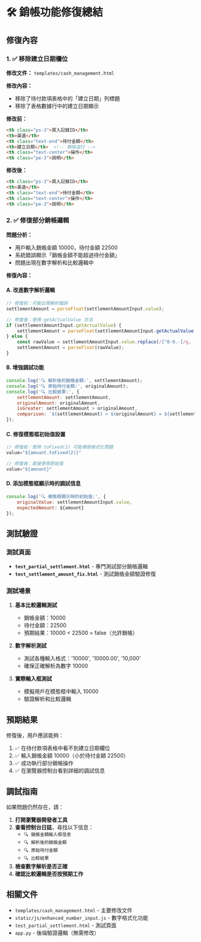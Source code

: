 # 🛠️ 銷帳功能修復總結

## 修復內容

### 1. ✅ 移除建立日期欄位

**修改文件：** `templates/cash_management.html`

**修改內容：**
- 移除了待付款項表格中的「建立日期」列標題
- 移除了表格數據行中的建立日期顯示

**修改前：**
```html
<th class="ps-3">買入記錄ID</th>
<th>渠道</th>
<th class="text-end">待付金額</th>
<th>建立日期</th>  <!-- 移除這行 -->
<th class="text-center">操作</th>
<th class="pe-3">說明</th>
```

**修改後：**
```html
<th class="ps-3">買入記錄ID</th>
<th>渠道</th>
<th class="text-end">待付金額</th>
<th class="text-center">操作</th>
<th class="pe-3">說明</th>
```

### 2. ✅ 修復部分銷帳邏輯

**問題分析：**
- 用戶輸入銷帳金額 10000，待付金額 22500
- 系統錯誤顯示「銷帳金額不能超過待付金額」
- 問題出現在數字解析和比較邏輯中

**修復內容：**

#### A. 改進數字解析邏輯
```javascript
// 修復前：可能出現解析錯誤
settlementAmount = parseFloat(settlementAmountInput.value);

// 修復後：使用 getActualValue 方法
if (settlementAmountInput.getActualValue) {
    settlementAmount = parseFloat(settlementAmountInput.getActualValue());
} else {
    const rawValue = settlementAmountInput.value.replace(/[^0-9.-]/g, '');
    settlementAmount = parseFloat(rawValue);
}
```

#### B. 增強調試功能
```javascript
console.log('🔍 解析後的銷帳金額:', settlementAmount);
console.log('🔍 原始待付金額:', originalAmount);
console.log('🔍 比較結果:', {
    settlementAmount: settlementAmount,
    originalAmount: originalAmount,
    isGreater: settlementAmount > originalAmount,
    comparison: `${settlementAmount} > ${originalAmount} = ${settlementAmount > originalAmount}`
});
```

#### C. 修復模態框初始值設置
```javascript
// 修復前：使用 toFixed(2) 可能導致格式化問題
value="${amount.toFixed(2)}"

// 修復後：直接使用原始值
value="${amount}"
```

#### D. 添加模態框顯示時的調試信息
```javascript
console.log('🔍 模態框顯示時的初始值:', {
    originalValue: settlementAmountInput.value,
    expectedAmount: ${amount}
});
```

## 測試驗證

### 測試頁面
- **`test_partial_settlement.html`** - 專門測試部分銷帳邏輯
- **`test_settlement_amount_fix.html`** - 測試銷帳金額驗證修復

### 測試場景
1. **基本比較邏輯測試**
   - 銷帳金額：10000
   - 待付金額：22500
   - 預期結果：10000 < 22500 = false（允許銷帳）

2. **數字解析測試**
   - 測試各種輸入格式：'10000', '10000.00', '10,000'
   - 確保正確解析為數字 10000

3. **實際輸入框測試**
   - 模擬用戶在模態框中輸入 10000
   - 驗證解析和比較邏輯

## 預期結果

修復後，用戶應該能夠：
1. ✅ 在待付款項表格中看不到建立日期欄位
2. ✅ 輸入銷帳金額 10000（小於待付金額 22500）
3. ✅ 成功執行部分銷帳操作
4. ✅ 在瀏覽器控制台看到詳細的調試信息

## 調試指南

如果問題仍然存在，請：
1. **打開瀏覽器開發者工具**
2. **查看控制台日誌**，尋找以下信息：
   - `🔍 銷帳金額輸入框信息`
   - `🔍 解析後的銷帳金額`
   - `🔍 原始待付金額`
   - `🔍 比較結果`
3. **檢查數字解析是否正確**
4. **確認比較邏輯是否按預期工作**

## 相關文件

- `templates/cash_management.html` - 主要修改文件
- `static/js/enhanced_number_input.js` - 數字格式化功能
- `test_partial_settlement.html` - 測試頁面
- `app.py` - 後端驗證邏輯（無需修改）


